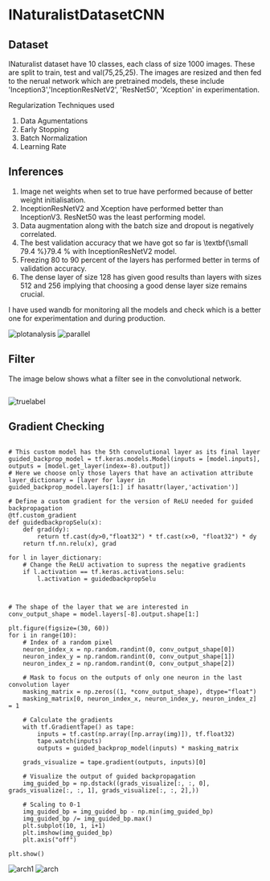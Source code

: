 # INaturalistDatasetCNN



## Dataset
INaturalist dataset have 10 classes, each class of size 1000 images. These are split to train, test and val(75,25,25). The images are resized and then fed to the nerual network which are pretrained models, these include 'Inception3','InceptionResNetV2', 'ResNet50', 'Xception' in experimentation.

Regularization Techniques used
1.  Data Agumentations
2.  Early Stopping
3.  Batch Normalization
4.  Learning Rate 


## Inferences
1.  Image net weights when set to true have performed because of better weight initialisation.
2.  InceptionResNetV2 and Xception have performed better than InceptionV3. ResNet50 was the least performing model.
3.  Data augmentation along with the batch size and dropout is negatively correlated. 
4.  The best validation accuracy that we have got so far is \textbf{\small 79.4 \%}79.4 % with InceptionResNetV2 model.
5.  Freezing 80 to 90 percent of the layers has performed better in terms of validation accuracy.
6.  The dense layer of size 128 has given good results than layers with sizes 512 and 256 implying that choosing a good dense layer size remains crucial.



I have used wandb for monitoring all the models and check which is a better one for experimentation and during production. 


![plotanalysis](https://user-images.githubusercontent.com/48018142/163723272-aea7167b-cd3b-43c6-9d83-28200a15e84f.JPG)
![parallel](https://user-images.githubusercontent.com/48018142/163723273-8d616d9f-19c1-4ca6-93b6-c277a809e469.JPG)






## Filter
The image below shows what a filter see in the convolutional network.
```

```

![truelabel](https://user-images.githubusercontent.com/48018142/163723275-8a14470a-1fc7-44f6-9ad2-8d7f33d5d62b.JPG)





## Gradient Checking



```

# This custom model has the 5th convolutional layer as its final layer
guided_backprop_model = tf.keras.models.Model(inputs = [model.inputs], outputs = [model.get_layer(index=-8).output])
# Here we choose only those layers that have an activation attribute
layer_dictionary = [layer for layer in guided_backprop_model.layers[1:] if hasattr(layer,'activation')]

# Define a custom gradient for the version of ReLU needed for guided backpropagation
@tf.custom_gradient
def guidedbackpropSelu(x):
    def grad(dy):
        return tf.cast(dy>0,"float32") * tf.cast(x>0, "float32") * dy
    return tf.nn.relu(x), grad

for l in layer_dictionary:
    # Change the ReLU activation to supress the negative gradients
    if l.activation == tf.keras.activations.selu:
        l.activation = guidedbackpropSelu



# The shape of the layer that we are interested in
conv_output_shape = model.layers[-8].output.shape[1:]

plt.figure(figsize=(30, 60))
for i in range(10):
    # Index of a random pixel
    neuron_index_x = np.random.randint(0, conv_output_shape[0])
    neuron_index_y = np.random.randint(0, conv_output_shape[1])
    neuron_index_z = np.random.randint(0, conv_output_shape[2])

    # Mask to focus on the outputs of only one neuron in the last convolution layer
    masking_matrix = np.zeros((1, *conv_output_shape), dtype="float")
    masking_matrix[0, neuron_index_x, neuron_index_y, neuron_index_z] = 1

    # Calculate the gradients
    with tf.GradientTape() as tape:
        inputs = tf.cast(np.array([np.array(img)]), tf.float32)
        tape.watch(inputs)
        outputs = guided_backprop_model(inputs) * masking_matrix

    grads_visualize = tape.gradient(outputs, inputs)[0]

    # Visualize the output of guided backpropagation
    img_guided_bp = np.dstack((grads_visualize[:, :, 0], grads_visualize[:, :, 1], grads_visualize[:, :, 2],)) 

    # Scaling to 0-1      
    img_guided_bp = img_guided_bp - np.min(img_guided_bp)
    img_guided_bp /= img_guided_bp.max()
    plt.subplot(10, 1, i+1)
    plt.imshow(img_guided_bp)
    plt.axis("off")

plt.show()

```

![arch1](https://user-images.githubusercontent.com/48018142/163723813-f5d8597d-42da-4157-a418-e961ae4d3927.png)
![arch](https://user-images.githubusercontent.com/48018142/163723815-2a432c07-bc55-4b27-bdb8-3e6b873351a1.png)

